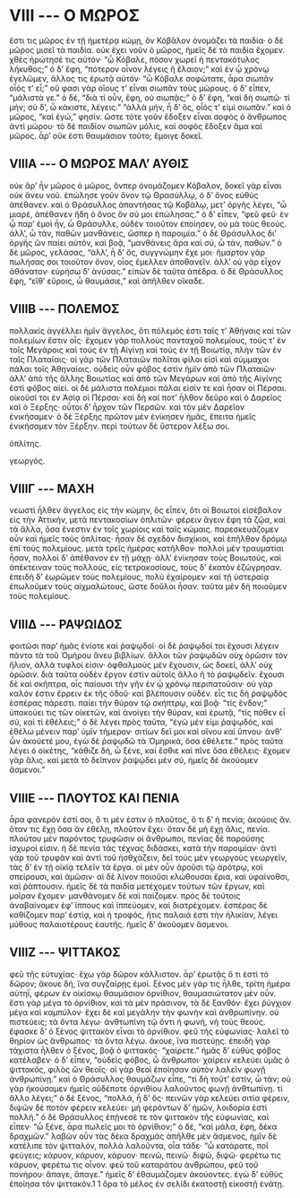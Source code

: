 
# VIII --- Ο ΜΩΡΟΣ

ἔστι τις μῶρος ἐν τῇ ἡμετέρᾳ κώμῃ, ὃν Κόβᾱλον
ὀνομάζει τὰ παιδία· ὁ δὲ μῶρος μισεῖ τὰ παιδία. οὐκ
ἔχει νοῦν ὁ μῶρος, ἡμεῖς δὲ τὰ παιδία ἔχομεν. χθὲς
ἠρώτησέ τις αὐτόν· “ὦ Κόβαλε, πόσον χωρεῖ ἡ πεντακότυλος
λήκυθος;” ὁ δ’ ἔφη, “πότερον οἶνον λέγεις
ἢ ἔλαιον;” καὶ ἐν ᾧ χρόνῳ ἐγελῶμεν, ἄλλος τις
ἐρωτᾷ αὐτόν· “ὦ Κόβαλε σοφώτατε, ἆρα σιωπᾶν οἷός
τ’ εἶ;” οὔ φασι γὰρ οἵους τ’ εἶναι σιωπᾶν τοὺς
μώρους. ὁ δ’ εἶπεν, “μάλιστά γε.” ὁ δέ, “διὰ τί
οὖν, ἔφη, οὐ σιωπᾷς;” ὁ δ’ ἔφη, “καὶ δὴ σιωπῶ·
τί μήν; σὺ δ’, ὦ κάκιστε, λέγεις.” “ἀλλὰ μήν, ἦ δ’
ὅς, οἷός τ’ εἰμὶ σιωπᾶν.” καὶ ὁ μῶρος, “καὶ ἐγώ,”
φησίν. ὥστε τότε γοῦν ἔδοξεν εἶναι σοφὸς ὁ ἄνθρωπος
ἀντὶ μώρου· τὸ δὲ παιδίον σιωπῶν μόλις, καὶ σοφὸς
ἔδοξεν ἅμα καὶ μῶρος. ἆρ’ οὔκ ἐστι θαυμάσιον τοῦτο;
ἔμοιγε δοκεῖ.

## VIIIΑ --- Ο ΜΩΡΟΣ ΜΑΛ’ ΑΥΘΙΣ

οὐκ ἄρ’ ἦν μῶρος ὁ μῶρος, ὅνπερ ὀνομάζομεν
Κόβαλον, δοκεῖ γὰρ εἶναι οὐκ ἄνευ νοῦ. ἐπώλησε 
γοῦν ὄνον τῷ Θρασύλλῳ, ὁ δ’ ὄνος εὐθὺς ἀπέθανεν.
καὶ ὁ Θράσυλλος ἀπαντήσας τῷ Κοβάλῳ, μετ’ ὀργῆς
λέγει, “ὦ μιαρέ, ἀπέθανεν ἤδη ὁ ὄνος ὃν σύ μοι
ἐπώλησας.” ὁ δ’ εἶπεν, “φεῦ φεῦ· ἐν ᾧ παρ’ ἐμοὶ
ἦν, ὦ Θράσυλλε, οὐδὲν τοιοῦτον ἐποίησεν, οὐ μὰ τοὺς
θεούς. ἀλλ’, ὦ τάν, παθὼν μανθάνεις, ὥσπερ ἡ
παροιμία.” ὁ δὲ Θράσυλλος δι’ ὀργῆς ὢν παίει
αὐτόν, καὶ βοᾷ, “μανθάνεις ἄρα καὶ σύ, ὦ τάν,
παθών.” ὁ δὲ μῶρος, γελάσας, “ἀλλ’, ἦ δ’ ὅς,
συγγνώμην ἔχε μοι· ἥμαρτον γὰρ πωλήσας σοι
τοιοῦτον ὄνον, οἷος ἔμελλεν ἀποθανεῖν. ἀλλ’ οὐ γὰρ
εἶχον ἀθάνατον· εὑρήσω δ’ ἀνύσας.” εἰπὼν δὲ ταῦτα
ἀπέδρα. ὁ δὲ Θράσυλλος ἔφη, “εἴθ’ εὕροις, ὦ θαυμάσιε,”
καὶ ἀπῆλθεν οἴκαδε.


## VIIIΒ --- ΠΟΛΕΜΟΣ

πολλακίς ἀγγέλλει ἡμῖν ἄγγελος, ὅτι πόλεμός ἐστι
ταῖς τ’ Ἀθήναις καὶ τῶν πολεμίων ἔστιν οἷς· ἔχομεν
γὰρ πολλοὺς πανταχοῦ πολεμίους, τούς τ’ ἐν τοῖς
Μεγάροις καὶ τοὺς ἐν τῇ Αἰγίνῃ καὶ τοὺς ἐν τῇ
Βοιωτίᾳ, πλὴν τῶν ἐν ταῖς Πλαταίαις· οἱ γὰρ τῶν
Πλαταιῶν πολῖται φίλοι εἰσὶ καὶ σύμμαχοι πάλαι
τοῖς Ἀθηναίοις. οὐδεὶς οὖν φόβος ἐστὶν ἡμῖν ἀπὸ
τῶν Πλαταιῶν· ἀλλ’ ἀπὸ τῆς ἄλλης Βοιωτίας καὶ
ἀπὸ τῶν Μεγάρων καὶ ἀπὸ τῆς Αἰγίνης ἐστὶ φόβος
αἰεί. οἱ δὲ μάλιστα πολέμιοι πάλαι εἰσίν τε καὶ
ἦσαν οἱ Πέρσαι. οἰκοῦσί τοι ἐν Ἀσίᾳ οἱ Πέρσαι·
καὶ δὴ καί ποτ’ ἦλθον δεῦρο καὶ ὁ Δαρεῖος καὶ ὁ
Ξέρξης· οὗτοι δ’ ἦρχον τῶν Περσῶν. καὶ τὸν μὲν
Δαρεῖον ἐνικήσαμεν· ὁ δὲ Ξέρξης πρῶτον μὲν ἐνίκησεν
ἡμᾶς, ἔπειτα ἡμεῖς ἐνικήσαμεν τὸν Ξέρξην. περὶ
τούτων δὲ ὕστερον λέξω σοι.



ὁπλίτης.



γεωργός.



## VIIIΓ --- ΜΑΧΗ

νεωστὶ ἦλθεν ἄγγελος εἰς τὴν κώμην, ὃς εἶπεν, ὅτι
οἱ Βοιωτοὶ εἰσέβαλον εἰς τὴν Ἀττικήν, μετὰ πεντακοσίων
ὁπλιτῶν· φέρειν ἄγειν ἔφη τὰ ζῷα, καὶ τὰ ἄλλα,
ὅσα ἔνεστιν ἐν τοῖς χωρίοις καὶ ταῖς κώμαις. παρεσκευάζομεν
οὖν καὶ ἡμεῖς τοὺς ὁπλίτας· ἦσαν δὲ
σχεδὸν δισχίκιοι, καὶ ἐπῆλθον δρόμῳ ἐπὶ τοὺς
πολεμίους. μετὰ τρεῖς ἡμέρας κατῆλθον· πολλοὶ μὲν
τραυματίαι ἦσαν, πολλοὶ δ’ ἀπέθανον ἐν τῇ μάχῃ·
ἀλλ’ ἐνίκησαν τοὺς Βοιωτούς, καὶ ἀπέκτειναν τοὺς
πολλούς, εἰς τετρακοσίους, τοὺς δ’ ἑκατὸν ἐζώγρησαν.
ἐπειδὴ δ’ ἑωρῶμεν τοὺς πολεμίους, πολὺ ἐχαίρομεν·
καὶ τῇ ὑστεραίᾳ ἐπωλοῦμεν τοὺς αἰχμαλώτους, ὥστε
δοῠλοι ἦσαν. ταῦτα μὲν δὴ ποιοῦμεν τοὺς πολεμίους.


## VIIIΔ --- ΡΑΨΩΙΔΟΣ

φοιτῶσι παρ’ ἡμᾶς ἐνίοτε καὶ ῥαψῳδοί· οἱ δὲ
ῥαψῳδοί τοι ἔχουσι λέγειν πάντα τὰ τοῦ Ὁμήρου
ἄνευ βιβλίων. ἄλλοι τῶν ῥαψῳδῶν οὐχ ὁρῶσιν τὸν
ἥλιον, ἀλλὰ τυφλοί εἰσιν· ὀφθαλμοὺς μὲν ἔχουσιν,
ὡς δοκεῖ, ἀλλ’ οὐχ ὁρῶσιν. διὰ ταῦτα οὐδὲν ἔργον
ἐστὶν αὐτοῖς ἄλλο ἢ τὸ ῥαψῳδεῖν. ἔχουσι δὲ καὶ
σκῆπτρα, οἷς παίουσι τὴν γῆν ἐν ᾧ χρόνῳ περιπατοῦσιν·
οὐ γὰρ καλόν ἐστιν ἔρρειν ἐκ τῆς ὁδοῦ·
καὶ βλέπουσιν οὐδέν. εἷς τις δὴ ῥαψῳδὸς ἑσπέρας
πάρεστι. παίει τὴν θύραν τῷ σκήπτρῳ, καὶ βοᾷ·
“τίς ἔνδον;” ὑπακούει τις τῶν οἰκετῶν, καὶ ἀνοίγει
τὴν θύραν, καὶ ἐρωτᾷ, “τίς πόθεν εἶ σύ, καὶ τί
ἐθέλεις;” ὁ δὲ λέγει πρὸς ταῦτα, “ἐγὼ μέν εἰμι
ῥαψῳδός, καὶ ἐθέλω μένειν παρ’ ὑμῖν τήμερον· σιτίων
δεῖ μοι καὶ οἴνου καὶ ὕπνου· ἀνθ’ ὧν ἀκούετέ μου, 
ἐγὼ δὲ ῥαψῳδῶ τὰ Ὁμηρικά, ὅσα ἐθέλετε.” πρὸς
ταῦτα λέγει ὁ οἰκέτης, “κάθιζε δή, ὦ ξένε, καὶ ἔσθιε
καὶ πῖνε ὅσα ἐθέλεις· ἔχομεν γὰρ ἅλις. καὶ μετὰ
τὸ δεῖπνον ῥαψῴδει μὲν σύ, ἡμεῖς δὲ ἀκούομεν
ἄσμενοι.”


## VIIIΕ --- ΠΛΟΥΤΟΣ ΚΑΙ ΠΕΝΙΑ

ἆρα φανερόν ἐστί σοι, ὅ τι μέν ἐστιν ὁ πλοῦτος,
ὅ τι δ’ ἡ πενία; ἀκούοις ἄν. ὅταν τις ἔχῃ
ὅσα ἂν ἐθέλῃ, πλοῦτον ἔχει· ὅταν δὲ μὴ ἔχῃ
ἅλις, πενία. πλούτου μὲν παρόντος τρυφῶσιν οἱ
ἄνθρωποι, πενίας δὲ παρούσης ἰσχυροί εἰσιν. ἡ δὲ
πενία τὰς τέχνας διδάσκει, κατὰ τὴν παροιμίαν· ἀντὶ
γὰρ τοῦ τρυφᾶν καὶ ἀντὶ τοῦ ἡσθχάζειν, δεῖ τοὺς μὲν
γεωργοὺς γεωργεῖν, τὰς δ’ ἐν τῇ οἰκίᾳ τελεῖν τὰ ἔργα.
οἱ μὲν οὖν ἀροῦσι τῷ ἀρότρῳ, καὶ σπείρουσι, καὶ
ἀμῶσιν· αἱ δὲ λίνον ποιοῦσι κλώθουσαι ἔρια, καὶ
ὑφαίνοθσι, καὶ ῥάπτουσιν. ἡμεῖς δὲ τὰ παιδία μετέχομεν
τούτων τῶν ἔργων, καὶ μοῖραν ἔχομεν· μανθάνομεν
δὲ καὶ παίζομεν. πρὸς δὲ τούτοις ἀναβαίνομεν
ἐφ’ ἵππους καὶ ἱππεύομεν, καὶ διατρέχομεν. ἑσπέρας
δὲ καθίζομεν παρ’ ἐστίᾳ, καὶ ἡ τροφός, ἥτις παλαιά
ἐστι τὴν ἡλικίαν, λέγει μύθους παλαιοτέρους ἑαυτῆς.
ἡμεῖς δ’ ἀκούομεν ἄσμενοι.


## VIIIΖ --- ΨΙΤΤΑΚΟΣ

φεῦ τῆς εὐτυχίας· ἔχω γὰρ δῶρον κάλλιστον. ἆρ’
ἐρωτᾷς ὅ τι ἐστὶ τὸ δῶρον; ἄκουε δή, ἵνα συγζαίρῃς
ἐμοί. ξένος μὲν γάρ τις ἦλθε, τρίτη ἡμέρα αὑτηΐ,
φέρων ἐν οἰκίσκῳ θαυμάσιον ὀρνίθιον, θαυμασιώτατον
μὲν οὖν. ἔστι γὰρ μέγα τὸ ὀρνίθιον, καὶ τὰ μὲν πράσινον,
τὰ δὲ ξανθόν· ἔχει ῥύγχιον μέγα καὶ καμπύλον· 
ἔχει δὲ καὶ μεγάλην τὴν φωνὴν καὶ ἀνθρωπίνην. οὐ
πιστεύεις; τὰ ὄντα λέγω· ἀνθτωπίνη τῷ ὄντι ἡ
φωνή, νὴ τοὺς θεούς. ἔφασκε δ’ ὁ ξένος ψιττακὸν
εἶναι τὸ ὀρνίθιον. φεῦ τῆς εὐφωνίας· λαλεῖ τὸ
θηρίον ὡς ἄνθρωπος· τὰ ὄντα λέγω. ἄκουε, ἵνα
πιστεύῃς. ἐπειδὴ γὰρ τάχιστα ἦλθεν ὁ ξένος, βοᾷ
ὁ ψιττακός· “χαίρετε.” ἡμᾶς δ’ εὐθὺς φόβος κατέλαβεν·
ὁ δ’ εἶπεν, “οὐδεὶς φόβος, ὦ ἄνθρωποι·
χαίρειν κελεύει ὑμᾶς ὁ ψιττακός, φιλὸς ὢν θεοῖς· οἱ
γὰρ θεοὶ ἐποίησαν αὐτὸν λαλεῖν φωνῇ ἀνθρωπίνῃ.”
καὶ ὁ Θράσυλλος θαυμάζων εἶπε, “τί δὴ τοῦτ’ ἐστίν,
ὦ τάν; οὐ γὰρ ἠκούσαμεν ἡμεῖς οὐδέποτε ὀρνιθίου
λαλοῦντος φωνῇ ἀνθτωπίνῃ. τί ἄλλο λέγει;” ὁ δὲ
ξένος, “πολλά, ἦ δ’ ὅς· πεινῶν γὰρ κελεύει σιτία
φέρειν, διψῶν δὲ ποτὸν φέρειν κελεύει· μὴ φερόντων
δ’ ἡμῶν, λοιδορία ἐστὶ πολλή.” ὁ δὲ Θράσυλλος
ἐπῄνεσέ τε τὸν ψιττακὸν τῆς εὐφωνίας, καὶ εἶπεν· “ὦ
ξένε, ἆρα πωλεῖς μοι τὸ ὀρνίθιον;” ὁ δέ, “καὶ
μάλα, ἔφη, δέκα δραχμῶν.” λαβὼν οὖν τὰς δέκα
δραχμὰς ἀπῆλθε μὲν ἄσμενος, ἡμῖν δὲ κατέλιπε τὸν
ψιτταλόν, πολλὰ λαλοῦντα, οἷα τάδε· “ὦ κατάρατε,
ποῖ φεύγεις; κάρυον, κάρυον, κάρυον· πεινῶ, πεινῶ·
διψῶ, διψῶ· φερέτω τις κάρυον, φερέτω τις οἶνον.
φεῦ τοῦ καταράτου ἀνθρώπου, φεῦ τοῦ πονήρου· ἄπαγε,
ἄπαγε.” ἡμεῖς δ’ ἐθαυμάζομεν ἀκούοντες. ἐγὼ δ’
εὐθὺς ἐποίησα τὸν ψιττακόν.1
1 ὅρα τὸ μέλος ἐν σελίδι ἑκατοστῇ εἰκοστῇ ἐνάτῃ.

